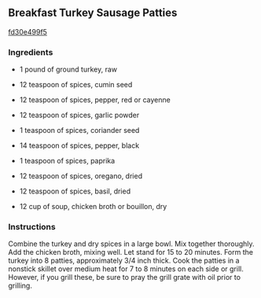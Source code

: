 ## Breakfast Turkey Sausage Patties

[fd30e499f5](http://www.food.com/recipe/breakfast-turkey-sausage-patties-252638)

### Ingredients

 - 1 pound of ground turkey, raw

 - 12 teaspoon of spices, cumin seed

 - 12 teaspoon of spices, pepper, red or cayenne

 - 12 teaspoon of spices, garlic powder

 - 1 teaspoon of spices, coriander seed

 - 14 teaspoon of spices, pepper, black

 - 1 teaspoon of spices, paprika

 - 12 teaspoon of spices, oregano, dried

 - 12 teaspoon of spices, basil, dried

 - 12 cup of soup, chicken broth or bouillon, dry

### Instructions

Combine the turkey and dry spices in a large bowl. Mix together thoroughly. Add the chicken broth, mixing well. Let stand for 15 to 20 minutes. Form the turkey into 8 patties, approximately 3/4 inch thick. Cook the patties in a nonstick skillet over medium heat for 7 to 8 minutes on each side or grill. However, if you grill these, be sure to pray the grill grate with oil prior to grilling.